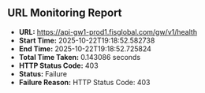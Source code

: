 ## URL Monitoring Report

- **URL:** https://api-gw1-prod1.fisglobal.com/gw/v1/health
- **Start Time:** 2025-10-22T19:18:52.582738
- **End Time:** 2025-10-22T19:18:52.725824
- **Total Time Taken:** 0.143086 seconds
- **HTTP Status Code:** 403
- **Status:** Failure
- **Failure Reason:** HTTP Status Code: 403
